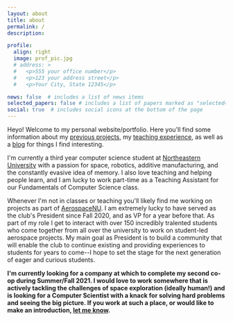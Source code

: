 ```yaml
---
layout: about
title: about
permalink: /
description: 

profile:
  align: right
  image: prof_pic.jpg
  # address: >
  #   <p>555 your office number</p>
  #   <p>123 your address street</p>
  #   <p>Your City, State 12345</p>

news: false  # includes a list of news items
selected_papers: false # includes a list of papers marked as "selected={true}"
social: true  # includes social icons at the bottom of the page
---
```


Heyo! Welcome to my personal website/portfolio. Here you'll find some information about my [previous projects](/projects), my [teaching experience](/teaching), as well as a [blog](blog) for things I find interesting.

I'm currently a third year computer science student at [Northeastern University](https://northeastern.edu) with a passion for space, robotics, additive manufacturing, and the constantly evasive idea of memory. I also love teaching and helping people learn, and I am lucky to work part-time as a Teaching Assistant for our Fundamentals of Computer Science class.

Whenever I'm not in classes or teaching you'll likely find me working on projects as part of [AerospaceNU](https://aerospacenu.com). I am extremely lucky to have served as the club's President since Fall 2020, and as VP for a year before that. As part of my role I get to interact with over 150 incredibly tralented students who come together from all over the university to work on student-led aerospace projects. My main goal as President is to build a community that will enable the club to continue existing and providing experiences to students for years to come--I hope to set the stage for the next generation of eager and curious students.

**I'm currently looking for a company at which to complete my second co-op during Summer/Fall 2021. I would love to work somewhere that is actively tackling the challenges of space exploration (ideally human!) and is looking for a Computer Scientist with a knack for solving hard problems and seeing the big picture. If you work at such a place, or would like to make an introduction, [let me know](mailto:cameronbracco@gmail.com).**

<!-- 

Write your biography here. Tell the world about yourself. Link to your favorite [subreddit](http://reddit.com){:target="\_blank"}. You can put a picture in, too. The code is already in, just name your picture `prof_pic.jpg` and put it in the `img/` folder.

Put your address / P.O. box / other info right below your picture. You can also disable any these elements by editing `profile` property of the YAML header of your `_pages/about.md`. Edit `_bibliography/papers.bib` and Jekyll will render your [publications page](/al-folio/publications/) automatically. -->

<!-- Link to your social media connections, too. This theme is set up to use [Font Awesome icons](http://fortawesome.github.io/Font-Awesome/){:target="\_blank"} and [Academicons](https://jpswalsh.github.io/academicons/){:target="\_blank"}, like the ones below. Add your Facebook, Twitter, LinkedIn, Google Scholar, or just disable all of them. -->
